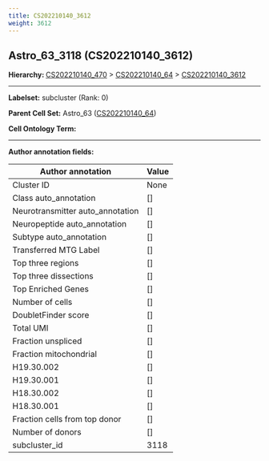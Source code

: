 ```yaml
---
title: CS202210140_3612
weight: 3612
---
```

## Astro_63_3118 (CS202210140_3612)
<b>Hierarchy: </b>
[CS202210140_470](cell_sets/CS202210140_470.md) >
[CS202210140_64](cell_sets/CS202210140_64.md) >
[CS202210140_3612](cell_sets/CS202210140_3612.md)

---


**Labelset:** subcluster (Rank: 0)

**Parent Cell Set:** Astro_63 ([CS202210140_64](cell_sets/CS202210140_64.md))



**Cell Ontology Term:** 

[MARKER GENES.]: #


---

[TRANSFERRED ANNOTATIONS.]: #


[AUTHOR ANNOTATION FIELDS.]: #


**Author annotation fields:**

| Author annotation | Value |
|-------------------|-------|
|Cluster ID|None|
|Class auto_annotation|[]|
|Neurotransmitter auto_annotation|[]|
|Neuropeptide auto_annotation|[]|
|Subtype auto_annotation|[]|
|Transferred MTG Label|[]|
|Top three regions|[]|
|Top three dissections|[]|
|Top Enriched Genes|[]|
|Number of cells|[]|
|DoubletFinder score|[]|
|Total UMI|[]|
|Fraction unspliced|[]|
|Fraction mitochondrial|[]|
|H19.30.002|[]|
|H19.30.001|[]|
|H18.30.002|[]|
|H18.30.001|[]|
|Fraction cells from top donor|[]|
|Number of donors|[]|
|subcluster_id|3118|
